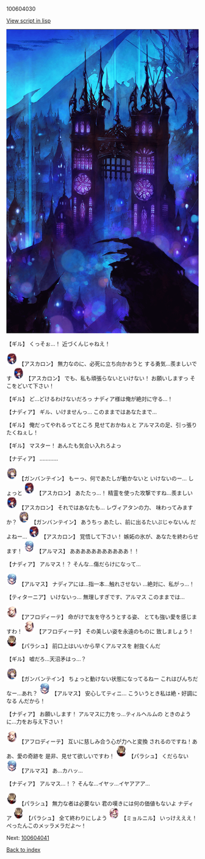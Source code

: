 100604030

[View script in lisp](../scripts/100604030.txt)

![300_devil_night02.png](../images/backgrounds/300_devil_night02.png)

【ギル】
くっそぉ…！
近づくんじゃねえ！

<img src="../images/units/3102311.png" alt="3102311.png" height="34"/>
【アスカロン】
無力なのに、必死に立ち向かおうと
する勇気…羨ましいです

<img src="../images/units/3102311.png" alt="3102311.png" height="34"/>
【アスカロン】
でも、私も頑張らないといけない！
お願いしますっ
そこをどいて下さい！

【ギル】
ど…どけるわけないだろっ
ナディア様は俺が絶対に守る…！

【ナディア】
ギル、いけませんっ…
このままではあなたまで…

【ギル】
俺だってやれるってところ
見せておかねぇと
アルマスの足、引っ張りたくねぇし！

【ギル】
マスター！
あんたも気合い入れろよっ

【ナディア】
…………

<img src="../images/units/3600211.png" alt="3600211.png" height="34"/>
【ガンバンテイン】
もーっ、何であたしが動かないと
いけないのー…
しょっと

<img src="../images/units/3102311.png" alt="3102311.png" height="34"/>
【アスカロン】
あたたっ…！
精霊を使った攻撃ですね…羨ましい

<img src="../images/units/3102311.png" alt="3102311.png" height="34"/>
【アスカロン】
それではあなたも…
レヴィアタンの力、
味わってみますか？

<img src="../images/units/3600211.png" alt="3600211.png" height="34"/>
【ガンバンテイン】
あうちっ
あたし、前に出るたいぷじゃないん
だよねー…

<img src="../images/units/3102311.png" alt="3102311.png" height="34"/>
【アスカロン】
覚悟して下さい！
嫉妬の氷が、あなたを終わらせます！

<img src="../images/units/3103811.png" alt="3103811.png" height="34"/>
【アルマス】
あああああああああああ！！

【ナディア】
アルマス！？
そんな…傷だらけになって…

<img src="../images/units/3103811.png" alt="3103811.png" height="34"/>
【アルマス】
ナディアには…指一本…触れさせない
…絶対に、私がっ…！

【ティターニア】
いけないっ…
無理しすぎです、アルマス
このままでは…

<img src="../images/units/3401311.png" alt="3401311.png" height="34"/>
【アフロディーテ】
命がけで友を守ろうとする姿、
とても強い愛を感じますわ！

<img src="../images/units/3401311.png" alt="3401311.png" height="34"/>
【アフロディーテ】
その美しい姿を永遠のものに
致しましょう！

<img src="../images/units/3200411.png" alt="3200411.png" height="34"/>
【パラシュ】
前口上はいいから早くアルマスを
射抜くんだ

【ギル】
嘘だろ…天沼矛はっ…？

<img src="../images/units/3600211.png" alt="3600211.png" height="34"/>
【ガンバンテイン】
ちょっと動けない状態になってるねー
これはぴんちだなー…あれ？

<img src="../images/units/3103811.png" alt="3103811.png" height="34"/>
【アルマス】
安心してティニ…
こういうとき私は絶・好調になる
んだから！

【ナディア】
お願いします！
アルマスに力をっ…ティルヘルムの
ときのように…力をお与え下さい！

<img src="../images/units/3401311.png" alt="3401311.png" height="34"/>
【アフロディーテ】
互いに慈しみ合う心が力へと変換
されるのですね！ああ、愛の奇跡を
是非、見せて欲しいですわ！

<img src="../images/units/3200411.png" alt="3200411.png" height="34"/>
【パラシュ】
くだらない

<img src="../images/units/3103811.png" alt="3103811.png" height="34"/>
【アルマス】
あ…カハッ…

【ナディア】
アルマス…！？
そんな…イヤッ…イヤアアア…

<img src="../images/units/3200411.png" alt="3200411.png" height="34"/>
【パラシュ】
無力な者は必要ない
君の嘆きには何の価値もないよ
ナディア

<img src="../images/units/3200411.png" alt="3200411.png" height="34"/>
【パラシュ】
全て終わりにしよう

<img src="../images/units/3200111.png" alt="3200111.png" height="34"/>
【ミョルニル】
いっけえええ！
ぺったんこのメッラメラだよ～！

Next: [100604041](100604041.md)

[Back to index](index.md)
